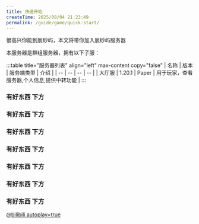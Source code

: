 ```yaml
---
title: 快速开始
createTime: 2025/08/04 21:23:49
permalink: /guide/game/quick-start/
---
```


<!--::: warning 警告
本文档开发中
:::-->


很高兴你能到辰砂屿，本文将带你加入辰砂屿服务器

<!--::: tip 提醒
当您注册 辰砂屿·皮肤站 账户后，代表愿意遵守`辰砂屿服规`并同意`辰砂屿·皮肤站`的用户条款
:::-->

本服务器是群组服务器，拥有以下子服：

:::table title="服务器列表" align="left" max-content copy="false"
| 名称 | 版本 | 服务端类型 | 介绍 |
| -- | -- | -- | -- |
| 大厅服 | 1.20.1 | Paper | 用于玩家，查看服务器,个人信息,提供中转功能 |
:::

### 有好东西 下方 

### 有好东西 下方 

### 有好东西 下方 

### 有好东西 下方 

### 有好东西 下方 

### 有好东西 下方 

### 有好东西 下方 


@[bilibili autoplay=true](BV1GJ411x7h7)

